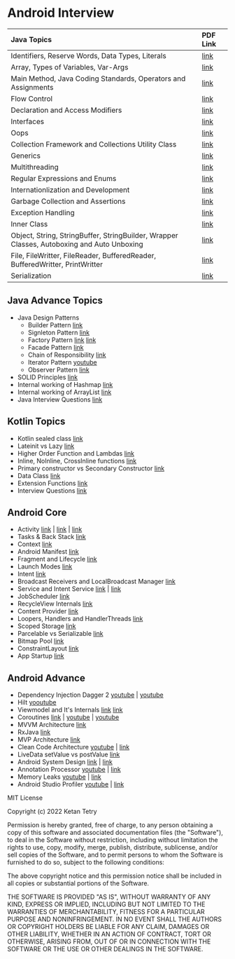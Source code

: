 # Android Interview

| Java Topics | PDF Link |
| :---------- | :------- |
| Identifiers, Reserve Words, Data Types, Literals | [link](java/identifiers_keywords_datatypes_literals.pdf) |
| Array, Types of Variables, Var-Args | [link](java/array_variables_varargs.pdf) |
| Main Method, Java Coding Standards, Operators and Assignments | [link](java/main_method_coding_standard_operators_assignments.pdf) |
| Flow Control | [link](java/flow_control.pdf) |
| Declaration and Access Modifiers | [link](java/declaration_access_modifiers.pdf) |
| Interfaces | [link](java/interfaces.pdf) |
| Oops | [link](java/oops.pdf) |
| Collection Framework and Collections Utility Class | [link](java/collection_framework_collections_utility.pdf) |
| Generics | [link](java/generics.pdf) |
| Multithreading | [link](java/multithreading.pdf) |
| Regular Expressions and Enums | [link](java/regular_expressions_enums.pdf) |
| Internationlization and Development | [link](java/internationlization_development.pdf) |
| Garbage Collection and Assertions | [link](java/garbage_collection_assertions.pdf) |
| Exception Handling | [link](java/exception_handling.pdf) |
| Inner Class | [link](java/inner_class.pdf) |
| Object, String, StringBuffer, StringBuilder, Wrapper Classes, Autoboxing and Auto Unboxing | [link](java/object_string_stringbuffer_stringbuilder_wrapper_autoboxing.pdf) |
| File, FileWritter, FileReader, BufferedReader, BufferedWritter, PrintWritter | [link](java/file_filereader_filewritter.pdf) |
| Serialization | [link](java/serialization.pdf) |

## Java Advance Topics

- Java Design Patterns
    - Builder Pattern [link](https://dzone.com/articles/design-patterns-the-builder-pattern)
    - Signleton Pattern [link](https://medium.com/@cancerian0684/singleton-design-pattern-and-how-to-make-it-thread-safe-b207c0e7e368)
    - Factory Pattern [link](https://medium.com/nerd-for-tech/understanding-factory-method-design-pattern-4d7ba8f0dfc4) [link](https://medium.com/geekculture/overview-of-factory-method-design-pattern-d3a6fe908ea4)
    - Facade Pattern [link](https://medium.com/@pramodayajayalath/facade-design-pattern-b75b4e79b9ff)
    - Chain of Responsibility [link](https://medium.com/geekculture/understanding-the-chain-of-responsibility-pattern-d729ef84621c)
    - Iterator Pattern [youtube](https://www.youtube.com/watch?v=VKIzUuMdmag)
    - Observer Pattern [link](https://howtodoinjava.com/design-patterns/behavioral/observer-design-pattern/)
- SOLID Principles [link](https://medium.com/mindorks/solid-principles-explained-with-examples-79d1ce114ace)
- Internal working of Hashmap [link](https://medium.com/javarevisited/internal-working-of-hashmap-in-java-97aeac3c7beb)
- Internal working of ArrayList [link](https://javagoal.com/internal-working-of-arraylist-in-java/)
- Java Interview Questions [link](https://github.com/learning-zone/java-interview-questions)

## Kotlin Topics

- Kotlin sealed class [link](https://blog.mindorks.com/learn-kotlin-sealed-classes)
- Lateinit vs Lazy [link](https://blog.mindorks.com/learn-kotlin-lateinit-vs-lazy)
- Higher Order Function and Lambdas [link](https://blog.mindorks.com/understanding-higher-order-functions-and-lambdas-in-kotlin)
- Inline, NoInline, CrossInline functions [link](https://blog.mindorks.com/understanding-inline-noinline-and-crossinline-in-kotlin)
- Primary constructor vs Secondary Constructor [link](https://blog.mindorks.com/primary-and-secondary-constructors-in-kotlin)
- Data Class [link](https://medium.com/kayvan-kaseb/kotlin-data-classes-dc8324d80543)
- Extension Functions [link](https://medium.com/mindorks/extension-function-in-kotlin-d52d1525550)
- Interview Questions [link](https://gist.github.com/paulfranco/4453383cc6df064d03087ce7aa5a0c8c)

## Android Core

- Activity [link](https://blog.mindorks.com/android-activity-lifecycle) | [link](https://developer.android.com/guide/components/activities/intro-activities) | [link](https://medium.com/@JoseAlcerreca/the-android-lifecycle-cheat-sheet-part-i-single-activities-e49fd3d202ab)
- Tasks & Back Stack [link](https://developer.android.com/guide/components/activities/tasks-and-back-stack)
- Context [link](https://blog.mindorks.com/understanding-context-in-android-application-330913e32514)
- Android Manifest [link](https://developer.android.com/guide/topics/manifest/manifest-intro)
- Fragment and Lifecycle [link](https://blog.mindorks.com/android-fragments-and-its-lifecycle)
- Launch Modes [link](https://medium.com/mindorks/android-launch-mode-787d28952959)
- Intent [link](https://blog.mindorks.com/what-are-intents-in-android)
- Broadcast Receivers and LocalBroadcast Manager [link](https://blog.mindorks.com/using-localbroadcastmanager-in-android)
- Service and Intent Service [link](https://blog.mindorks.com/service-vs-intentservice-in-android) | [link ](https://developer.android.com/develop/background-work/services)
- JobScheduler [link](https://medium.com/@kiitvishal89/android-jobscheduler-schedule-your-jobs-like-a-master-cfa0d80e5f10)
- RecycleView Internals [link](https://blog.mindorks.com/how-does-recyclerview-work-internally)
- Content Provider [link](https://blog.mindorks.com/android-content-provider-in-kotlin)
- Loopers, Handlers and HandlerThreads [link](https://blog.mindorks.com/android-core-looper-handler-and-handlerthread-bd54d69fe91a)
- Scoped Storage [link](https://blog.mindorks.com/understanding-the-scoped-storage-in-android)
- Parcelable vs Serializable [link](https://medium.com/android-news/parcelable-vs-serializable-6a2556d51538)
- Bitmap Pool [link](https://blog.mindorks.com/how-to-use-bitmap-pool-in-android-56c71a55533c)
- ConstraintLayout [link](https://medium.com/geekculture/android-constraintlayout-all-of-the-things-7b74ba9a366b)
- App Startup [link](https://developer.android.com/topic/performance/vitals/launch-time)

## Android Advance
- Dependency Injection Dagger 2 [youtube](https://www.youtube.com/watch?v=DtzQkBp2M5M&list=PLRKyZvuMYSIPwjYw1bt_7u7nEwe6vATQd&ab_channel=CheezyCode) | [youtube](https://youtube.com/playlist?list=PLuR1PJnGR-Ih-HXnGSpnqjdhdvqcwhfFU)
- Hilt [yooutube](https://www.youtube.com/playlist?list=PLRKyZvuMYSIOSigPsU9_tbO0uDyaZ8Ycf)
- Viewmodel and It's Internals [link](https://betterprogramming.pub/everything-to-understand-about-viewmodel-400e8e637a58) [link](https://blog.mindorks.com/android-viewmodels-under-the-hood)
- Coroutines [link](https://blog.mindorks.com/mastering-kotlin-coroutines-in-android-step-by-step-guide) | [youtube](https://www.youtube.com/playlist?list=PLRKyZvuMYSIN-P6oJDEu3zGLl5UQNvx9y) | [youtube](https://www.youtube.com/watch?v=YrrUCSi72E8)
- MVVM Architecture [link](https://blog.mindorks.com/mvvm-architecture-android-tutorial-for-beginners-step-by-step-guide)
- RxJava [link](https://proandroiddev.com/exploring-rxjava-in-android-e52ed7ef32e2)
- MVP Architecture [link](https://blog.mindorks.com/essential-guide-for-designing-your-android-app-architecture-mvp-part-1-74efaf1cda40)
- Clean Code Architecture [youtube](https://www.youtube.com/watch?v=EF33KmyprEQ&t=2098s) | [link](https://proandroiddev.com/clean-architecture-data-flow-dependency-rule-615ffdd79e29)
- LiveData setValue vs postValue [link](https://blog.mindorks.com/livedata-setvalue-vs-postvalue-in-android)
- Android System Design [link](https://proandroiddev.com/a-simple-framework-for-mobile-system-design-interviews-89f6f4134b84) | [link](https://medium.com/geekculture/system-design-interview-for-mobile-engineers-ce712d6ac2c1)
- Annotation Processor [youtube](https://www.youtube.com/watch?v=IPlDL4EsY08) | [link](https://medium.com/@zuhayr.codes/annotation-processing-in-android-from-scratch-part-2-9a21172b5383)
- Memory Leaks [youtube](https://www.youtube.com/watch?v=VvkRe9vP5Oc) | [link](https://medium.com/make-android/memory-leak-in-android-avoid-upfront-or-fix-later-70b4c22fc2f0)
- Android Studio Profiler [youtube](https://www.youtube.com/watch?v=LGVbpobV-Yg) | [link](https://diyavijay.medium.com/android-memory-profiler-cdd11efa44b3)

MIT License

Copyright (c) 2022 Ketan Tetry

Permission is hereby granted, free of charge, to any person obtaining a copy
of this software and associated documentation files (the "Software"), to deal
in the Software without restriction, including without limitation the rights
to use, copy, modify, merge, publish, distribute, sublicense, and/or sell
copies of the Software, and to permit persons to whom the Software is
furnished to do so, subject to the following conditions:

The above copyright notice and this permission notice shall be included in all
copies or substantial portions of the Software.

THE SOFTWARE IS PROVIDED "AS IS", WITHOUT WARRANTY OF ANY KIND, EXPRESS OR
IMPLIED, INCLUDING BUT NOT LIMITED TO THE WARRANTIES OF MERCHANTABILITY,
FITNESS FOR A PARTICULAR PURPOSE AND NONINFRINGEMENT. IN NO EVENT SHALL THE
AUTHORS OR COPYRIGHT HOLDERS BE LIABLE FOR ANY CLAIM, DAMAGES OR OTHER
LIABILITY, WHETHER IN AN ACTION OF CONTRACT, TORT OR OTHERWISE, ARISING FROM,
OUT OF OR IN CONNECTION WITH THE SOFTWARE OR THE USE OR OTHER DEALINGS IN THE
SOFTWARE.